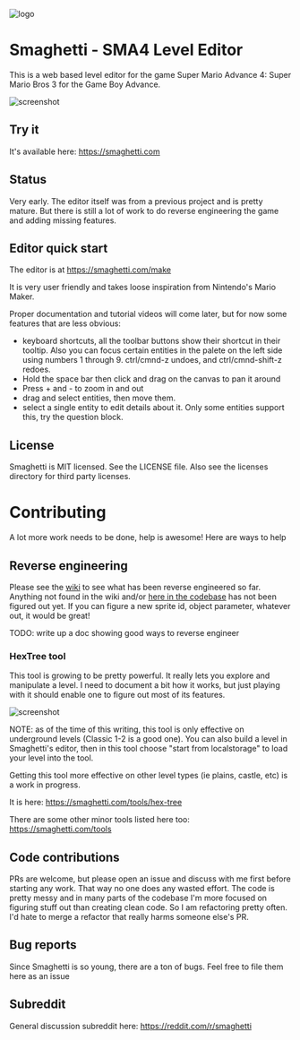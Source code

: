 ![logo](https://github.com/city41/smaghetti/blob/main/illustrations/logo_140.png?raw=true)
# Smaghetti - SMA4 Level Editor

This is a web based level editor for the game Super Mario Advance 4: Super Mario Bros 3 for the Game Boy Advance.

![screenshot](https://github.com/city41/smaghetti/blob/main/screenshot.png?raw=true)

## Try it

It's available here: https://smaghetti.com

## Status

Very early. The editor itself was from a previous project and is pretty mature. But there is still a lot of work to do reverse engineering the game and adding missing features.

## Editor quick start

The editor is at https://smaghetti.com/make

It is very user friendly and takes loose inspiration from Nintendo's Mario Maker. 

Proper documentation and tutorial videos will come later, but for now some features that are less obvious:

* keyboard shortcuts, all the toolbar buttons show their shortcut in their tooltip. Also you can focus certain entities in the palete on the left side using numbers 1 through 9. ctrl/cmnd-z undoes, and ctrl/cmnd-shift-z redoes.
* Hold the space bar then click and drag on the canvas to pan it around
* Press + and - to zoom in and out
* drag and select entities, then move them.
* select a single entity to edit details about it. Only some entities support this, try the question block.

## License

Smaghetti is MIT licensed. See the LICENSE file. Also see the licenses directory for third party licenses.

# Contributing

A lot more work needs to be done, help is awesome! Here are ways to help

## Reverse engineering

Please see the [wiki](https://github.com/city41/smaghetti/wiki) to see what has been reverse engineered so far. Anything not found in the wiki and/or [here in the codebase](https://github.com/city41/smaghetti/tree/main/src/entities) has not been figured out yet. If you can figure a new sprite id, object parameter, whatever out, it would be great!

TODO: write up a doc showing good ways to reverse engineer

### HexTree tool

This tool is growing to be pretty powerful. It really lets you explore and manipulate a level. I need to document a bit how it works, but just playing with it should enable one to figure out most of its features.

![screenshot](https://github.com/city41/smaghetti/blob/main/hexTreeScreenshot.png?raw=true)

NOTE: as of the time of this writing, this tool is only effective on underground levels (Classic 1-2 is a good one). You can also build a level in Smaghetti's editor, then in this tool choose "start from localstorage" to load your level into the tool.

Getting this tool more effective on other level types (ie plains, castle, etc) is a work in progress.

It is here: https://smaghetti.com/tools/hex-tree

There are some other minor tools listed here too: https://smaghetti.com/tools

## Code contributions

PRs are welcome, but please open an issue and discuss with me first before starting any work. That way no one does any wasted effort. The code is pretty messy and in many parts of the codebase I'm more focused on figuring stuff out than creating clean code. So I am refactoring pretty often. I'd hate to merge a refactor that really harms someone else's PR.

## Bug reports

Since Smaghetti is so young, there are a ton of bugs. Feel free to file them here as an issue

## Subreddit

General discussion subreddit here: https://reddit.com/r/smaghetti
